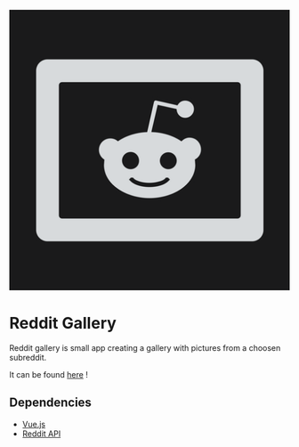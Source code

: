 ![reddit gallery logo](public/android-chrome-512x512.png)
# Reddit Gallery

Reddit gallery is small app creating a gallery with pictures from a choosen subreddit.

It can be found [here](https://rgallery.bbaloup.fr/) !

## Dependencies

- [Vue.js](https://vuejs.org/)
- [Reddit API](https://www.reddit.com/dev/api/)